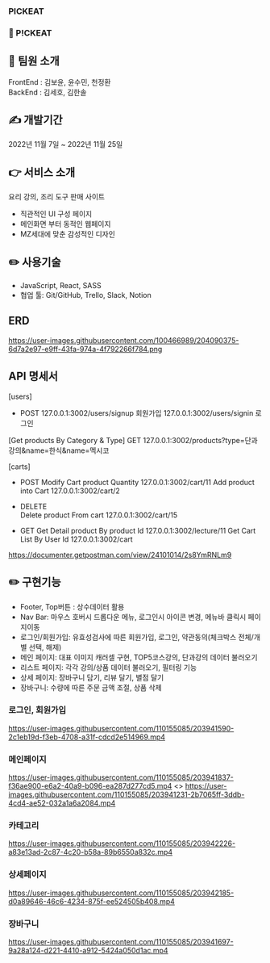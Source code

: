 ### PICKEAT

### 🥢 P!CKEAT

## 💁 팀원 소개

FrontEnd : 김보윤, 윤수민, 천정환
<br>
BackEnd : 김세호, 김한솔

## ✍️ 개발기간

2022년 11월 7일 ~ 2022년 11월 25일

## 👉 서비스 소개

요리 강의, 조리 도구 판매 사이트<br>

- 직관적인 UI 구성 페이지<br>
- 메인화면 부터 동적인 웹페이지<br>
- MZ세대에 맞춘 감성적인 디자인

## ✏️ 사용기술

- JavaScript, React, SASS
- 협업 툴: Git/GitHub, Trello, Slack, Notion

## ERD

https://user-images.githubusercontent.com/100466989/204090375-6d7a2e97-e9ff-43fa-974a-4f792266f784.png

## API 명세서

[users]

- POST
  127.0.0.1:3002/users/signup 회원가입
  127.0.0.1:3002/users/signin 로그인

[Get products By Category & Type]
GET 127.0.0.1:3002/products?type=단과강의&name=한식&name=멕시코

[carts]

- POST
  Modify Cart product Quantity 127.0.0.1:3002/cart/11
  Add product into Cart 127.0.0.1:3002/cart/2

- DELETE  
  Delete product From cart 127.0.0.1:3002/cart/15

- GET
  Get Detail product By product Id 127.0.0.1:3002/lecture/11
  Get Cart List By User Id 127.0.0.1:3002/cart

https://documenter.getpostman.com/view/24101014/2s8YmRNLm9

## ✏️ 구현기능

- Footer, Top버튼 : 상수데이터 활용
- Nav Bar: 마우스 호버시 드롭다운 메뉴, 로그인시 아이콘 변경, 메뉴바 클릭시 페이지이동
- 로그인/회원가입: 유효성검사에 따른 회원가입, 로그인, 약관동의(체크박스 전체/개별 선택, 해제)
- 메인 페이지: 대표 이미지 캐러셀 구현, TOP5코스강의, 단과강의 데이터 불러오기
- 리스트 페이지: 각각 강의/상품 데이터 불러오기, 필터링 기능
- 상세 페이지: 장바구니 담기, 리뷰 달기, 별점 달기
- 장바구니: 수량에 따른 주문 금액 조절, 상품 삭제

### 로그인, 회원가입

https://user-images.githubusercontent.com/110155085/203941590-2c1eb19d-f3eb-4708-a31f-cdcd2e514969.mp4

### 메인페이지

https://user-images.githubusercontent.com/110155085/203941837-f36ae900-e6a2-40a9-b096-ea287d277cd5.mp4
<>
https://user-images.githubusercontent.com/110155085/203941231-2b7065ff-3ddb-4cd4-ae52-032a1a6a2084.mp4

### 카테고리

https://user-images.githubusercontent.com/110155085/203942226-a83e13ad-2c87-4c20-b58a-89b6550a832c.mp4

### 상세페이지

https://user-images.githubusercontent.com/110155085/203942185-d0a89646-46c6-4234-875f-ee524505b408.mp4

### 장바구니

https://user-images.githubusercontent.com/110155085/203941697-9a28a124-d221-4410-a912-5424a050d1ac.mp4
